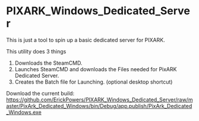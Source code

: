 # PIXARK_Windows_Dedicated_Server
This is just a tool to spin up a basic dedicated server for PIXARK.

This utility does 3 things

1. Downloads the SteamCMD.
2. Launches SteamCMD and downloads the Files needed for PixARK Dedicated Server.
3. Creates the Batch file for Launching. (optional desktop shortcut)
 
 
Download the current build: https://github.com/ErickPowers/PIXARK_Windows_Dedicated_Server/raw/master/PixArk_Dedicated_Windows/bin/Debug/app.publish/PixArk_Dedicated_Windows.exe
